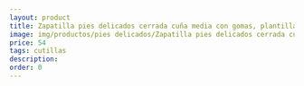 ```yaml
---
layout: product
title: Zapatilla pies delicados cerrada cuña media con gomas, plantilla y tejido poroso
image: img/productos/pies delicados/Zapatilla pies delicados cerrada cuña media con gomas, plantilla y tejido poroso=54=cutillas.webp
price: 54
tags: cutillas
description: 
order: 0
---
```

